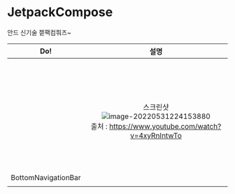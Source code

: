 # JetpackCompose
안드 신기술 젵팩컴풔즈~



|                             Do!                              |                             설명                             |
| :----------------------------------------------------------: | :----------------------------------------------------------: |
| <br><br><br/><br/><br/><br/><br/><br/><br/><br/><br/><br/><br/>BottomNavigationBar | 스크린샷 <br> ![image-20220531224153880](C:\Users\user\AppData\Roaming\Typora\typora-user-images\image-20220531224153880.png)<br>출처 : https://www.youtube.com/watch?v=4xyRnIntwTo |
|                                                              |                                                              |



